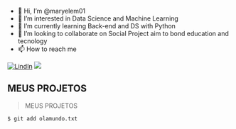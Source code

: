 - 👋 Hi, I’m @maryelem01
- 👀 I’m interested in Data Science and Machine Learning
- 🌱 I’m currently learning Back-end and DS with Python
- 💞️ I’m looking to collaborate on Social Project aim to bond education and tecnology
- 📫 How to reach me 

[![LindIn](https://img.shields.io/badge/LinkedIn-0077B5?style=for-the-badge&logo=linkedin&logoColor=white)](https://www.linkedin.com/in/maryelem-rodrigues/)
[<img src="https://img.shields.io/badge/Gmail-D14836?style=for-the-badge&logo=gmail&logoColor=white" />](mailto:mrs2@cesar.school.com)

<!---
maryelem01/maryelem01 is a ✨ special ✨ repository because its `README.md` (this file) appears on your GitHub profile.
You can click the Preview link to take a look at your changes.
--->

## MEUS PROJETOS

> MEUS PROJETOS
```
$ git add olamundo.txt
```
